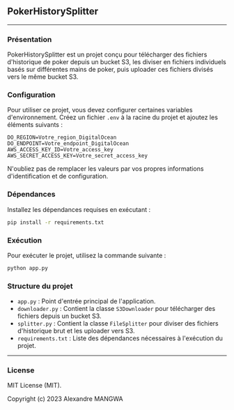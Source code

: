 
## PokerHistorySplitter

---

### Présentation

PokerHistorySplitter est un projet conçu pour télécharger des fichiers d'historique de poker depuis un bucket S3, les diviser en fichiers individuels basés sur différentes mains de poker, puis uploader ces fichiers divisés vers le même bucket S3.

### Configuration

Pour utiliser ce projet, vous devez configurer certaines variables d'environnement. Créez un fichier `.env` à la racine du projet et ajoutez les éléments suivants :

```plaintext
DO_REGION=Votre_region_DigitalOcean
DO_ENDPOINT=Votre_endpoint_DigitalOcean
AWS_ACCESS_KEY_ID=Votre_access_key
AWS_SECRET_ACCESS_KEY=Votre_secret_access_key
```

N'oubliez pas de remplacer les valeurs par vos propres informations d'identification et de configuration.

### Dépendances

Installez les dépendances requises en exécutant :

```bash
pip install -r requirements.txt
```

### Exécution

Pour exécuter le projet, utilisez la commande suivante :

```bash
python app.py
```

### Structure du projet

- `app.py` : Point d'entrée principal de l'application.
- `downloader.py` : Contient la classe `S3Downloader` pour télécharger des fichiers depuis un bucket S3.
- `splitter.py` : Contient la classe `FileSplitter` pour diviser des fichiers d'historique brut et les uploader vers S3.
- `requirements.txt` : Liste des dépendances nécessaires à l'exécution du projet.


---

### License

MIT License (MIT).

Copyright (c) 2023 Alexandre MANGWA